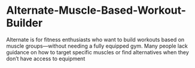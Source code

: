 # Alternate-Muscle-Based-Workout-Builder
Alternate is for fitness enthusiasts who want to build workouts based on muscle groups—without needing a fully equipped gym. Many people lack guidance on how to target specific muscles or find alternatives when they don’t have access to equipment
